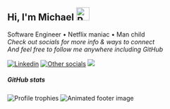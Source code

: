 <h2>
Hi, I'm Michael
<img width="30" src="https://media0.giphy.com/media/9oa3sE4IdWbqO61WGT/giphy.gif" alt="Pusheen gif" />
</h2>

<p>
Software Engineer • Netflix maniac • Man child
<br/>
<em>Check out socials for more info & ways to connect
<br/>
And feel free to follow me anywhere including GitHub</em>
</p>

[![Linkedin](https://img.shields.io/badge/-Linkedin-blue?style=flat-square&logo=Linkedin&logoColor=white)](https://linkedin.com/in/michael-m-861022215)
[![Other socials](https://img.shields.io/badge/-Other_socials-303240?style=flat-square&logo=Linktree&logoColor=white)](https://linktr.ee/gin_mitch)
![](https://visitor-badge.glitch.me/badge?page_id=mullinsmikey.mullinsmikey)

<h5>GitHub stats</h5>
<img align="center" src="https://github-profile-trophy.vercel.app/?username=mullinsmikey&theme=tokyonight&row=1&column=6&margin-w=5" alt="Profile trophies" />
<img align="center" src="https://capsule-render.vercel.app/api?type=waving&color=timeGradient&height=60&section=footer" alt="Animated footer image" />
